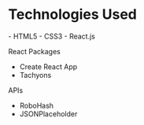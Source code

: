<h1>Technologies Used</h1>
- HTML5
- CSS3
- React.js

React Packages
- Create React App
- Tachyons

APIs
- RoboHash
- JSONPlaceholder
